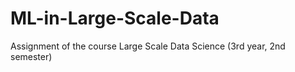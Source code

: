 # ML-in-Large-Scale-Data
Assignment of the course Large Scale Data Science (3rd year, 2nd semester)
